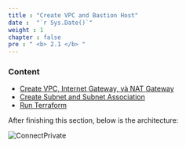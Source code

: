 ```yaml
---
title : "Create VPC and Bastion Host"
date :  "`r Sys.Date()`" 
weight : 1 
chapter : false
pre : " <b> 2.1 </b> "
---
```


### Content
  - [Create VPC, Internet Gateway, và NAT Gateway](2.1.1-createvpc/)
  - [Create Subnet and Subnet Association](2.1.2-create-subnet/)
  - [Run Terraform](2.1.3-run-terraform/)


After finishing this section, below is the architecture:

![ConnectPrivate](/images/1.Intro/00problem.png) 
